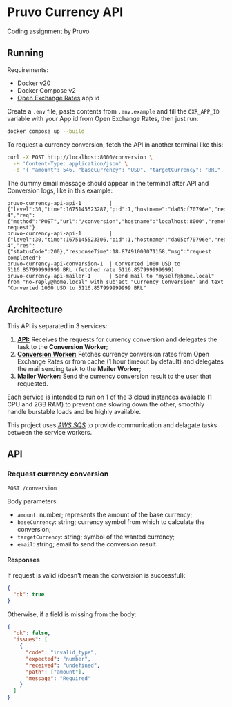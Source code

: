 # Pruvo Currency API

Coding assignment by Pruvo

## Running

Requirements:

- Docker v20
- Docker Compose v2
- [Open Exchange Rates](https://openexchangerates.org) app id

Create a `.env` file, paste contents from `.env.example` and fill the `OXR_APP_ID` variable with your App id from Open Exchange Rates, then just run:

```bash
docker compose up --build
```

To request a currency conversion, fetch the API in another terminal like this:

```bash
curl -X POST http://localhost:8000/conversion \
  -H 'Content-Type: application/json' \
  -d '{ "amount": 546, "baseCurrency": "USD", "targetCurrency": "BRL", "email":  "myself@home.local" }'
```

The dummy email message should appear in the terminal after API and Conversion logs, like in this example:

```
pruvo-currency-api-api-1         | {"level":30,"time":1675145523287,"pid":1,"hostname":"da05cf70796e","reqId":"req-4","req":{"method":"POST","url":"/conversion","hostname":"localhost:8000","remoteAddress":"172.26.0.1","remotePort":50158},"msg":"incoming request"}
pruvo-currency-api-api-1         | {"level":30,"time":1675145523306,"pid":1,"hostname":"da05cf70796e","reqId":"req-4","res":{"statusCode":200},"responseTime":18.87491000071168,"msg":"request completed"}
pruvo-currency-api-conversion-1  | Converted 1000 USD to 5116.857999999999 BRL (fetched rate 5116.857999999999)
pruvo-currency-api-mailer-1      | Send mail to "myself@home.local" from "no-reply@home.local" with subject "Currency Conversion" and text "Converted 1000 USD to 5116.857999999999 BRL"
```

## Architecture

This API is separated in 3 services:

1. [**API:**](./src/api/) Receives the requests for currency conversion and delegates the task to the **Conversion Worker**;
2. [**Conversion Worker:**](./src/conversion/) Fetches currency conversion rates from Open Exchange Rates or from cache (1 hour timeout by default) and delegates the mail sending task to the **Mailer Worker**;
3. [**Mailer Worker:**](./src/mailer/) Send the currency conversion result to the user that requested.

Each service is intended to run on 1 of the 3 cloud instances available (1 CPU and 2GB RAM) to prevent one slowing down the other, smoothly handle burstable loads and be highly available.

This project uses [_AWS SQS_](https://aws.amazon.com/pt/sqs/) to provide communication and delagate tasks between the service workers.

## API

### Request currency conversion

`POST /conversion`

Body parameters:

- `amount`: number; represents the amount of the base currency;
- `baseCurrency`: string; currency symbol from which to calculate the conversion;
- `targetCurrency`: string; symbol of the wanted currency;
- `email`: string; email to send the conversion result.

#### Responses

If request is valid (doesn't mean the conversion is successful):

```json
{
  "ok": true
}
```

Otherwise, if a field is missing from the body:

```json
{
  "ok": false,
  "issues": [
    {
      "code": "invalid_type",
      "expected": "number",
      "received": "undefined",
      "path": ["amount"],
      "message": "Required"
    }
  ]
}
```
